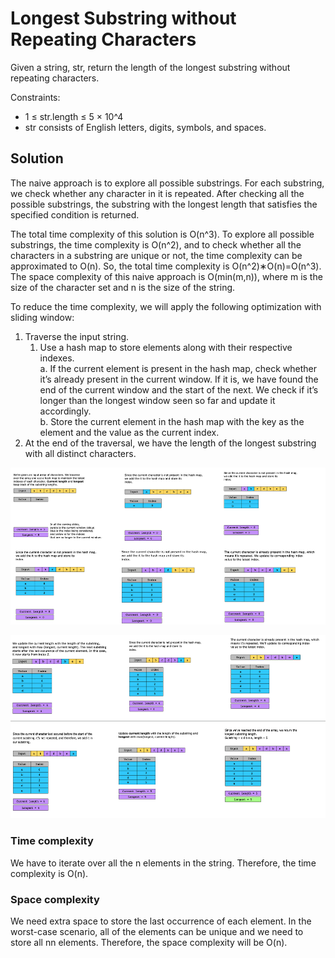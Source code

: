 # Longest Substring without Repeating Characters

Given a string, str, return the length of the longest substring without repeating characters.

Constraints:

- 1 ≤ str.length ≤ 5 × 10^4
- str consists of English letters, digits, symbols, and spaces.

## Solution

The naive approach is to explore all possible substrings. For each substring, we check whether any character in it is repeated. After checking all the possible substrings, the substring with the longest length that satisfies the specified condition is returned.

The total time complexity of this solution is O(n^3). To explore all possible substrings, the time complexity is O(n^2), and to check whether all the characters in a substring are unique or not, the time complexity can be approximated to O(n). So, the total time complexity is O(n^2)∗O(n)=O(n^3). The space complexity of this naive approach is O(min(m,n)), where m is the size of the character set and n is the size of the string.

To reduce the time complexity, we will apply the following optimization with sliding window:

1. Traverse the input string.
   1. Use a hash map to store elements along with their respective indexes.  
   a. If the current element is present in the hash map, check whether it’s already present in the current window. If it is, we have found the end of the current window and the start of the next. We check if it’s longer than the longest window seen so far and update it accordingly.  
   b. Store the current element in the hash map with the key as the element and the value as the current index.  
2. At the end of the traversal, we have the length of the longest substring with all distinct characters.


![](../../../../../../img/10.57.58.png)

![](../../../../../../img/10.58.08.png)


### Time complexity

We have to iterate over all the n elements in the string. Therefore, the time complexity is O(n).

### Space complexity

We need extra space to store the last occurrence of each element. In the worst-case scenario, all of the elements can be unique and we need to store all nn elements. Therefore, the space complexity will be O(n).